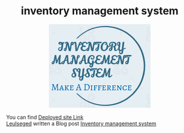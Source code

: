 
  <h1 align=center>inventory management system</h1>
  <div style="text-align:center"><img src="/asset/image/logo.png" alt="Inventory Management System Logo"/></div>
  
  You can find <a href='http://web-01.leulnow.tech'>Deployed site Link</a>
  <br>
  <a href='https://www.linkedin.com/in/leulseged-ayalew-352a461a0'>Leulseged</a> written a Blog post <a href='https://medium.com/@leulbekele191/inventory-management-system-9e956b74ebbd'>Inventory management system</a>
 
  
  
  
